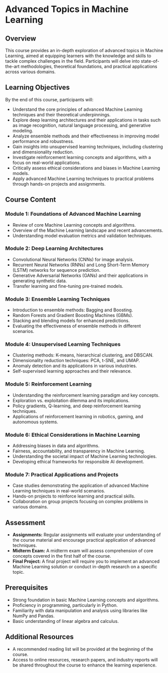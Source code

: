 # Advanced Topics in Machine Learning

## Overview

This course provides an in-depth exploration of advanced topics in Machine Learning, aimed at equipping learners with the knowledge and skills to tackle complex challenges in the field. Participants will delve into state-of-the-art methodologies, theoretical foundations, and practical applications across various domains.

## Learning Objectives

By the end of this course, participants will:

- Understand the core principles of advanced Machine Learning techniques and their theoretical underpinnings.
- Explore deep learning architectures and their applications in tasks such as image recognition, natural language processing, and generative modeling.
- Analyze ensemble methods and their effectiveness in improving model performance and robustness.
- Gain insights into unsupervised learning techniques, including clustering and dimensionality reduction.
- Investigate reinforcement learning concepts and algorithms, with a focus on real-world applications.
- Critically assess ethical considerations and biases in Machine Learning models.
- Apply advanced Machine Learning techniques to practical problems through hands-on projects and assignments.

## Course Content

### Module 1: Foundations of Advanced Machine Learning
- Review of core Machine Learning concepts and algorithms.
- Overview of the Machine Learning landscape and recent advancements.
- Understanding model evaluation metrics and validation techniques.

### Module 2: Deep Learning Architectures
- Convolutional Neural Networks (CNNs) for image analysis.
- Recurrent Neural Networks (RNNs) and Long Short-Term Memory (LSTM) networks for sequence prediction.
- Generative Adversarial Networks (GANs) and their applications in generating synthetic data.
- Transfer learning and fine-tuning pre-trained models.

### Module 3: Ensemble Learning Techniques
- Introduction to ensemble methods: Bagging and Boosting.
- Random Forests and Gradient Boosting Machines (GBMs).
- Stacking and blending models for enhanced predictions.
- Evaluating the effectiveness of ensemble methods in different scenarios.

### Module 4: Unsupervised Learning Techniques
- Clustering methods: K-means, hierarchical clustering, and DBSCAN.
- Dimensionality reduction techniques: PCA, t-SNE, and UMAP.
- Anomaly detection and its applications in various industries.
- Self-supervised learning approaches and their relevance.

### Module 5: Reinforcement Learning
- Understanding the reinforcement learning paradigm and key concepts.
- Exploration vs. exploitation dilemma and its implications.
- Policy gradients, Q-learning, and deep reinforcement learning techniques.
- Applications of reinforcement learning in robotics, gaming, and autonomous systems.

### Module 6: Ethical Considerations in Machine Learning
- Addressing biases in data and algorithms.
- Fairness, accountability, and transparency in Machine Learning.
- Understanding the societal impact of Machine Learning technologies.
- Developing ethical frameworks for responsible AI development.

### Module 7: Practical Applications and Projects
- Case studies demonstrating the application of advanced Machine Learning techniques in real-world scenarios.
- Hands-on projects to reinforce learning and practical skills.
- Collaboration on group projects focusing on complex problems in various domains.

## Assessment

- **Assignments:** Regular assignments will evaluate your understanding of the course material and encourage practical application of advanced techniques.
- **Midterm Exam:** A midterm exam will assess comprehension of core concepts covered in the first half of the course.
- **Final Project:** A final project will require you to implement an advanced Machine Learning solution or conduct in-depth research on a specific topic.

## Prerequisites
- Strong foundation in basic Machine Learning concepts and algorithms.
- Proficiency in programming, particularly in Python.
- Familiarity with data manipulation and analysis using libraries like NumPy and Pandas.
- Basic understanding of linear algebra and calculus.

## Additional Resources
- A recommended reading list will be provided at the beginning of the course.
- Access to online resources, research papers, and industry reports will be shared throughout the course to enhance the learning experience.
